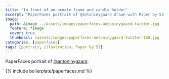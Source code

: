 ```yaml
---
title: "In front of an ornate frame and candle holder"
excerpt: "PaperFaces portrait of @antoninygaard drawn with Paper by 53 on an iPad."
image: 
  path: &image ../assets/images/paperfaces-antoninygaard-twitter.jpg 
  feature: *image
  cover: true
  thumbnail: /assets/images/paperfaces-antoninygaard-twitter-150.jpg
categories: [paperfaces]
tags: [portrait, illustration, Paper by 53]
---
```


PaperFaces portrait of [@antoninygaard](https://twitter.com/antoninygaard).

{% include boilerplate/paperfaces.md %}
